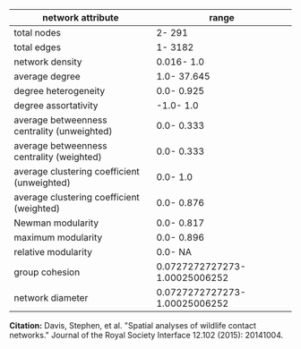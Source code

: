 network attribute|range
---|---
total nodes|2- 291
total edges|1- 3182
network density|0.016- 1.0
average degree|1.0- 37.645
degree heterogeneity|0.0- 0.925
degree assortativity|-1.0- 1.0
average betweenness centrality (unweighted)|0.0- 0.333
average betweenness centrality (weighted)|0.0- 0.333
average clustering coefficient (unweighted)|0.0- 1.0
average clustering coefficient (weighted)|0.0- 0.876
Newman modularity|0.0- 0.817
maximum modularity|0.0- 0.896
relative modularity|0.0- NA
group cohesion|0.0727272727273- 1.00025006252
network diameter|0.0727272727273- 1.00025006252
**Citation:** Davis, Stephen, et al. "Spatial analyses of wildlife contact networks." Journal of the Royal Society Interface 12.102 (2015): 20141004.